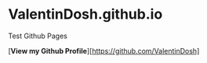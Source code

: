 # ValentinDosh.github.io

Test Github Pages

[**View my Github Profile**][https://github.com/ValentinDosh]

